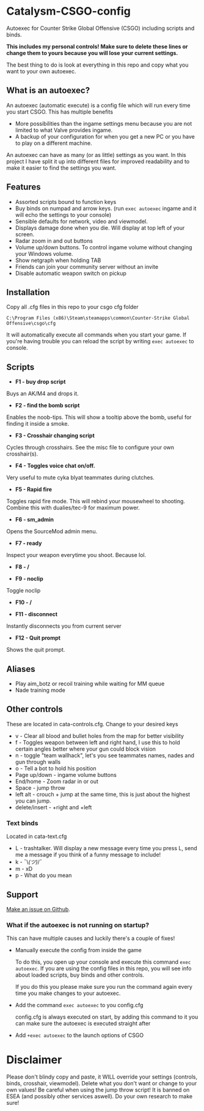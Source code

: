 # Catalysm-CSGO-config


Autoexec for Counter Strike Global Offensive (CSGO) including scripts and binds.

**This includes my personal controls! Make sure to delete these lines or change them to yours because you will lose your current settings.**

The best thing to do is look at everything in this repo and copy what you want to your own autoexec.

## What is an autoexec?

An autoexec (automatic execute) is a config file which will run every time you start CSGO. This has multiple benefits

- More possibilities than the ingame settings menu because you are not limited to what Valve provides ingame.
- A backup of your configuration for when you get a new PC or you have to play on a different machine.

An autoexec can have as many (or as little) settings as you want. In this project I have split it up into different files for improved readability and to make it easier to find the settings you want.

## Features

* Assorted scripts bound to function keys
* Buy binds on numpad and arrow keys. (run `exec autoexec` ingame and it will echo the settings to your console)
* Sensible defaults for network, video and viewmodel.
* Displays damage done when you die. Will display at top left of your screen.
* Radar zoom in and out buttons
* Volume up/down buttons. To control ingame volume without changing your Windows volume.
* Show netgraph when holding TAB
* Friends can join your community server without an invite
* Disable automatic weapon switch on pickup

## Installation

  Copy all .cfg files in this repo to your csgo cfg folder
  
  `C:\Program Files (x86)\Steam\steamapps\common\Counter-Strike Global Offensive\csgo\cfg`
  
  It will automatically execute all commands when you start your game. 
  If you're having trouble you can reload the script by writing `exec autoexec` to console.


## Scripts

* **F1 - buy drop script**
  
Buys an AK/M4 and drops it.

* **F2 - find the bomb script**

Enables the noob-tips. This will show a tooltip above the bomb, useful for finding it inside a smoke.

* **F3 - Crosshair changing script**

Cycles through crosshairs. See the misc file to configure your own crosshair(s).

* **F4 - Toggles voice chat on/off.**

Very useful to mute cyka blyat teammates during clutches.

* **F5 - Rapid fire**

Toggles rapid fire mode. This will rebind your mousewheel to shooting. Combine this with dualies/tec-9 for maximum power.

* **F6 - sm_admin**

Opens the SourceMod admin menu.

* **F7 - ready**

Inspect your weapon everytime you shoot. Because lol.

* **F8 - /**

* **F9 - noclip**

Toggle noclip

* **F10 - /**

* **F11 - disconnect**

Instantly disconnects you from current server

* **F12 - Quit prompt**

Shows the quit prompt. 

## Aliases

* Play aim_botz or recoil training while waiting for MM queue
* Nade training mode

## Other controls

These are located in cata-controls.cfg. Change to your desired keys

* v - Clear all blood and bullet holes from the map for better visibility
* f - Toggles weapon between left and right hand, I use this to hold certain angles better where your gun could block vision
* n - toggle "team wallhack", let's you see teammates names, nades and gun through walls
* o - Tell a bot to hold his position
* Page up/down - ingame volume buttons
* End/home - Zoom radar in or out
* Space - jump throw
* left alt - crouch + jump at the same time, this is just about the highest you can jump.
* delete/insert - +right and +left

### Text binds

Located in cata-text.cfg

* L - trashtalker. Will display a new message every time you press L, send me a message if you think of a funny message to include!
* k -  ¯\\_(ツ)_/¯
* m - xD
* p - What do you mean

## Support

[Make an issue on Github](https://github.com/niekcandaele/Catalysm-CSGO-config/issues/new).

### What if the autoexec is not running on startup?

This can have multiple causes and luckily there's a couple of fixes!

- Manually execute the config from inside the game
  
  To do this, you open up your console and execute this command `exec autoexec`. If you are using the config files in this repo, you will see info about loaded scripts, buy binds and other controls.

  If you do this you please make sure you run the command again every time you make changes to your autoexec.

- Add the command `exec autoexec` to you config.cfg

  config.cfg is always executed on start, by adding this command to it you can make sure the autoexec is executed straight after

- Add `+exec autoexec` to the launch options of CSGO

# Disclaimer

Please don't blindy copy and paste, it WILL override your settings (controls, binds, crosshair, viewmodel). Delete what you don't want or change to your own values! Be careful when using the jump throw script! It is banned on ESEA (and possibly other services aswell). Do your own research to make sure!
